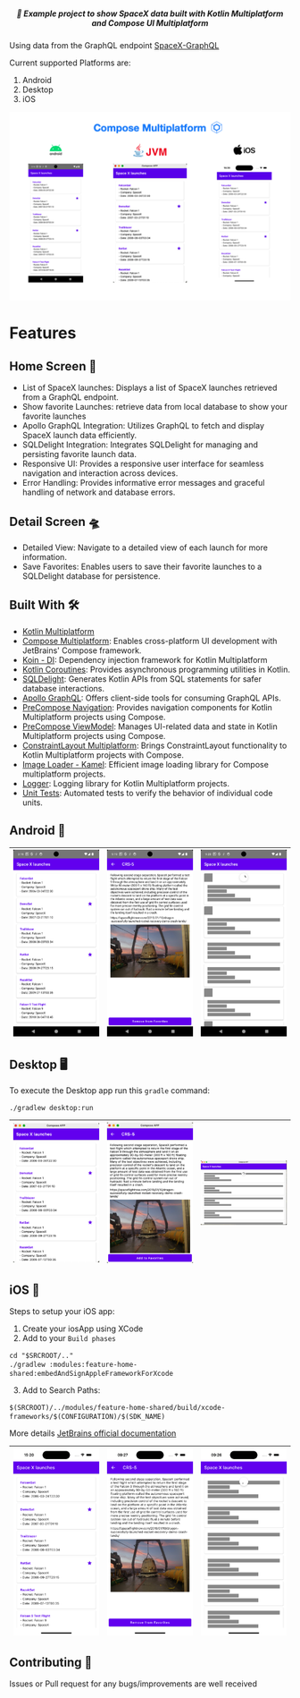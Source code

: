 <h5 align="center">
🚀 Example project to show SpaceX data built with Kotlin Multiplatform and Compose UI Multiplatform
</h5>

Using data from the GraphQL endpoint [SpaceX-GraphQL](https://studio.apollographql.com/public/SpaceX-pxxbxen/variant/current/explorer)

Current supported Platforms are:
1. Android
2. Desktop
3. iOS

<img width="800" src="./screenshots/summary.png" />

# Features

## Home Screen 🚀
- List of SpaceX launches: Displays a list of SpaceX launches retrieved from a GraphQL endpoint.
- Show favorite Launches: retrieve data from local database to show your favorite launches
- Apollo GraphQL Integration: Utilizes GraphQL to fetch and display SpaceX launch data efficiently.
- SQLDelight Integration: Integrates SQLDelight for managing and persisting favorite launch data.
- Responsive UI: Provides a responsive user interface for seamless navigation and interaction across devices.
- Error Handling: Provides informative error messages and graceful handling of network and database errors.

## Detail Screen 🛸

- Detailed View: Navigate to a detailed view of each launch for more information.
- Save Favorites: Enables users to save their favorite launches to a SQLDelight database for persistence.

## Built With 🛠

- [Kotlin Multiplatform](https://github.com/JetBrains/compose-multiplatform)
- [Compose Multiplatform](https://github.com/JetBrains/compose-multiplatform): Enables cross-platform UI development with JetBrains' Compose framework.
- [Koin - DI](https://github.com/InsertKoinIO/koin): Dependency injection framework for Kotlin Multiplatform
- [Kotlin Coroutines](https://github.com/Kotlin/kotlinx.coroutines): Provides asynchronous programming utilities in Kotlin.
- [SQLDelight](https://github.com/cashapp/sqldelight): Generates Kotlin APIs from SQL statements for safer database interactions.
- [Apollo GraphQL](https://github.com/apollographql): Offers client-side tools for consuming GraphQL APIs.
- [PreCompose Navigation](https://github.com/Tlaster/PreCompose/blob/master/docs/component/navigation.md): Provides navigation components for Kotlin Multiplatform projects using Compose.
- [PreCompose ViewModel](https://github.com/Tlaster/PreCompose/blob/master/docs/component/view_model.md): Manages UI-related data and state in Kotlin Multiplatform projects using Compose.
- [ConstraintLayout Multiplatform](https://github.com/Lavmee/constraintlayout-compose-multiplatform): Brings ConstraintLayout functionality to Kotlin Multiplatform projects with Compose.
- [Image Loader - Kamel](https://github.com/Kamel-Media/Kamel): Efficient image loading library for Compose multiplatform projects.
- [Logger](https://github.com/touchlab/Kermit): Logging library for Kotlin Multiplatform projects.
- [Unit Tests](https://github.com/junit-team/junit5): Automated tests to verify the behavior of individual code units.

## Android 🤖

| <img width="240" src="./screenshots/android/home.png" /> | <img width="240" src="./screenshots/android/detail.png" /> | <img width="240" src="./screenshots/android/loading.png" /> |
|----------------------------------------------------------|------------------------------------------------------------|-------------------------------------------------------------|

## Desktop 🖥️

To execute the Desktop app run this `gradle` command:

```
./gradlew desktop:run
```

| <img width="240" src="./screenshots/desktop/home.png" /> | <img width="240" src="./screenshots/desktop/detail.png" /> | <img width="240" src="./screenshots/desktop/loading.png" /> |
|----------------------------------------------------------|------------------------------------------------------------|-------------------------------------------------------------|

## iOS 🍎
Steps to setup your iOS app:
1. Create your iosApp using XCode
2. Add to your `Build phases`

```
cd "$SRCROOT/.."
./gradlew :modules:feature-home-shared:embedAndSignAppleFrameworkForXcode
```

3. Add to Search Paths:
```
$(SRCROOT)/../modules/feature-home-shared/build/xcode-frameworks/$(CONFIGURATION)/$(SDK_NAME)
```

More details [JetBrains official documentation](https://www.jetbrains.com/help/kotlin-multiplatform-dev/multiplatform-integrate-in-existing-app.html#make-your-cross-platform-application-work-on-ios)

| <img width="240" src="./screenshots/ios/home.png" /> | <img width="240" src="./screenshots/ios/detail.png" /> | <img width="240" src="./screenshots/ios/loading.png" /> |
|------------------------------------------------------|--------------------------------------------------------|---------------------------------------------------------|

## Contributing 🤝

Issues or Pull request for any bugs/improvements are well received
